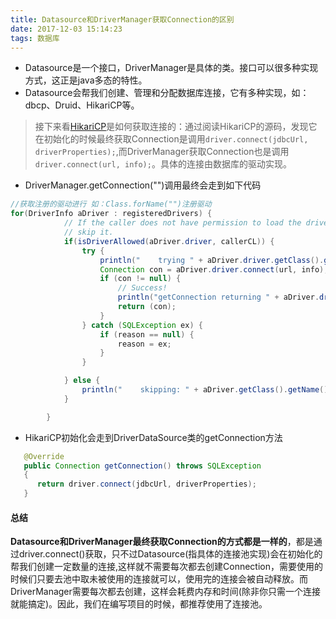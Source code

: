 ```yaml
---
title: Datasource和DriverManager获取Connection的区别
date: 2017-12-03 15:14:23
tags: 数据库
---
```


- Datasource是一个接口，DriverManager是具体的类。接口可以很多种实现方式，这正是java多态的特性。
- Datasource会帮我们创建、管理和分配数据库连接，它有多种实现，如：dbcp、Druid、HikariCP等。

> 接下来看[HikariCP](https://github.com/brettwooldridge/HikariCP)是如何获取连接的：通过阅读HikariCP的源码，发现它在初始化的时候最终获取Connection是调用`driver.connect(jdbcUrl, driverProperties);`,而DriverManager获取Connection也是调用`driver.connect(url, info);`。具体的连接由数据库的驱动实现。
  
<!--more-->
- DriverManager.getConnection("")调用最终会走到如下代码
```java
//获取注册的驱动进行 如：Class.forName("")注册驱动
for(DriverInfo aDriver : registeredDrivers) {
            // If the caller does not have permission to load the driver then
            // skip it.
            if(isDriverAllowed(aDriver.driver, callerCL)) {
                try {
                    println("    trying " + aDriver.driver.getClass().getName());
                    Connection con = aDriver.driver.connect(url, info);
                    if (con != null) {
                        // Success!
                        println("getConnection returning " + aDriver.driver.getClass().getName());
                        return (con);
                    }
                } catch (SQLException ex) {
                    if (reason == null) {
                        reason = ex;
                    }
                }

            } else {
                println("    skipping: " + aDriver.getClass().getName());
            }

        }
```
- HikariCP初始化会走到DriverDataSource类的getConnection方法
```java
   @Override
   public Connection getConnection() throws SQLException
   {
      return driver.connect(jdbcUrl, driverProperties);
   }
```
#### 总结
**Datasource和DriverManager最终获取Connection的方式都是一样的**，都是通过driver.connect()获取，只不过Datasource(指具体的连接池实现)会在初始化的帮我们创建一定数量的连接,这样就不需要每次都去创建Connection，需要使用的时候们只要去池中取未被使用的连接就可以，使用完的连接会被自动释放。而DriverManager需要每次都去创建，这样会耗费内存和时间(除非你只需一个连接就能搞定)。因此，我们在编写项目的时候，都推荐使用了连接池。
